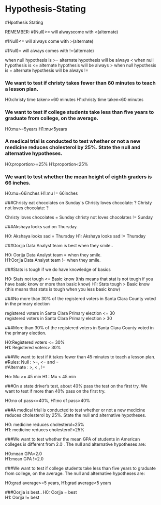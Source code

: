 # Hypothesis-Stating

#Hpothesis Stating

REMEMBER:
#(Null)>= will alwayscome with <(alternate)

#(Null)<= will always come with >(alternate)

#(Null)= will always comes with !=(alternate)

when null hypothesis is >= alternate hypothesis will be always <
when null hypothesis is <= alternate hypothesis will be always >
when null hypothesis is = alternate hypothesis will be always !=

### We want to test if christy takes fewer than 60 minutes to teach a lesson plan.

H0:christy time taken>=60 minutes
H1:christy time taken<60 minutes

### We want to test if college students take less than five years to graduate from college, on the average.

H0:mu>=5years
H1:mu<5years

### A medical trial is conducted to test whether or not a new medicine reduces cholesterol by 25%. State the null and alternative hypotheses.

H0:proportion>=25%
H1:proportion<25%

### We want to test whether the mean height of eighth graders is 66 inches.

H0:mu=66inches
H1:mu != 66inches

###Christy eat chocolates on Sunday's
Christy loves chocolate: ? 	Christy not loves chocolate: ?

Christy loves chocolates = Sunday
christy not loves chocolates != Sunday

###Akshaya looks sad on Thursday.

H0: Akshaya looks sad = Thursday 
H1: Akshaya looks sad != Thursday

###Oorjja Data Analyst team is best when they smile..

H0: Oorjja Data Analyst team = when they smile. 	
H1:Oorjja Data Analyst team != when they smile.

###Stats is tough if we do have knowledge of basics

H0: Stats not tough <= Basic know (this means that stat is not tough if you have basic know or more than basic know)
H1: Stats tough > Basic know (this means that stats is tough when you less basic know)

###No more than 30% of the registered voters in Santa Clara County voted in the primary election

registered voters in Santa Clara Primary election <= 30 	
registered voters in Santa Clara Primary election > 30

###More than 30% of the registered voters in Santa Clara County voted in the primary election.

H0:Registered voters <= 30% 	
H1: Registered voters> 30%

###We want to test if it takes fewer than 45 minutes to teach a lesson plan.
#Rules: 	Null : >=, <= and = 	
#Alternate : >, < , != 	

Ho: Mu >= 45 min
H1 : Mu < 45 min

###On a state driver’s test, about 40% pass the test on the first try. We want to test if more than 40% pass on the first try.

H0:no of pass<=40%,
H1:no of pass>40%

###A medical trial is conducted to test whether or not a new medicine reduces cholesterol by 25%. State the null and alternative hypotheses.

H0: medicine reduces cholesterol=25% 	
H1: medicine reduces cholesterol!=25%

###We want to test whether the mean GPA of students in American colleges is different from 2.0 . The null and alternative hypotheses are:

H0:mean GPA=2.0 	
H1:mean GPA !=2.0

###We want to test if college students take less than five years to graduate from college, on the average. The null and alternative hypotheses are:

H0:grad average>=5 years,
H1:grad average<5 years

###Oorjja is best..
H0: Oorjja = best 	
H1: Oorjja != best




